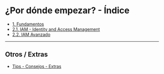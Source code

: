 # ¿Por dónde empezar? - Índice

- [1. Fundamentos](./1.%20Fundamentos.md)
- [2.1. IAM - Identity and Access Management](./2.1.%20IAM%20-%20Identity%20and%20Access%20Management.md)
- [2.2. IAM Avanzado](./2.2.%20IAM%20Avanzado.md)

---

## Otros / Extras

- [Tips - Consejos - Extras](tips.md)


